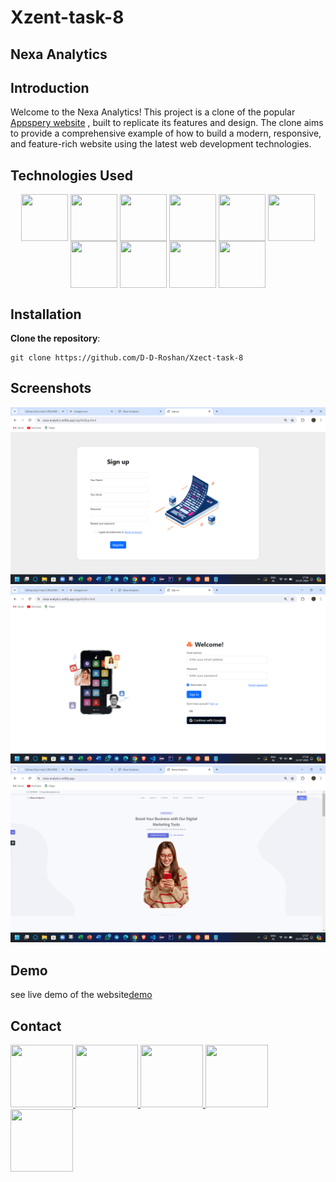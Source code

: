 # Xzent-task-8



## Nexa Analytics

## Introduction
Welcome to the Nexa Analytics! This project is a clone of the popular [Appspery website](https://themes.themesbrand.com/appspery/react/)
, built to replicate its features and design. The clone aims to provide a comprehensive example of how to build a modern, responsive, and feature-rich website using the latest web development technologies.


## Technologies Used

<div align="center">
<img align="center" height="75" width="75" src="https://skillicons.dev/icons?i=html"/>
<img align="center" height="75" width="75" src="https://skillicons.dev/icons?i=css"/>
<img align="center" height="75" width="75" src="https://skillicons.dev/icons?i=js"/>
<img align="center" height="75" width="75" src="https://skillicons.dev/icons?i=bootstrap"/>
<img align="center" height="75" width="75" src="https://skillicons.dev/icons?i=tailwindcss"/>
<img align="center" height="75" width="75" src="https://skillicons.dev/icons?i=nodejs"/>
<img align="center" height="75" width="75" src="https://skillicons.dev/icons?i=react"/>
<img align="center" height="75" width="75" src="https://skillicons.dev/icons?i=nextjs"/>
<img align="center" height="75" width="75" src="https://skillicons.dev/icons?i=git"/>
<img align="center" height="75" width="75" src="https://skillicons.dev/icons?i=netlify"/>

</div>

## Installation

 **Clone the repository**:
 
    git clone https://github.com/D-D-Roshan/Xzect-task-8


## Screenshots
![Sign Up](https://github.com/D-D-Roshan/Xzect-task-5/blob/main/images/sample%20images/Screenshot%20(50).png)
![Sign in](https://github.com/D-D-Roshan/Xzect-task-5/blob/main/images/sample%20images/Screenshot%20(49).png)
![Home Page](https://github.com/D-D-Roshan/Xzect-task-5/blob/main/images/sample%20images/Screenshot%20(46).png)

## Demo
see live demo of the website[demo](https://nexa-analytics.netlify.app/)



## Contact
<div>
<a href="https://www.facebook.com/roshan.d.942145">
<img width="100" height="100" src="https://user-images.githubusercontent.com/74038190/235294010-ec412ef5-e3da-4efa-b1d4-0ab4d4638755.gif" target="_blank"/>
</a> 
<a href="https://discord.com/invite/M8he9HxQ">
<img width="100" height="100" src="https://user-images.githubusercontent.com/74038190/235294015-47144047-25ab-417c-af1b-6746820a20ff.gif" target="_blank"/>
</a> 
<a href="https://www.linkedin.com/in/d-d-roshan">
<img width="100" height="100" src="https://user-images.githubusercontent.com/74038190/235294012-0a55e343-37ad-4b0f-924f-c8431d9d2483.gif" target="_blank"/>
</a>  
<a href="https://www.instagram.com/d_roshan_official">
<img width="100" height="100" src="https://user-images.githubusercontent.com/74038190/235294013-a33e5c43-a01c-43f6-b44d-a406d8b4ab75.gif" target="_blank"/>
</a>  
<a href="https://github.com/D-D-Roshan/D-D-Roshan">
<img width="100" height="100" src="https://img.icons8.com/?size=100&id=akG4VRhAoSii&format=png&color=000000" target="_blank"/>
</a> 
</div>
